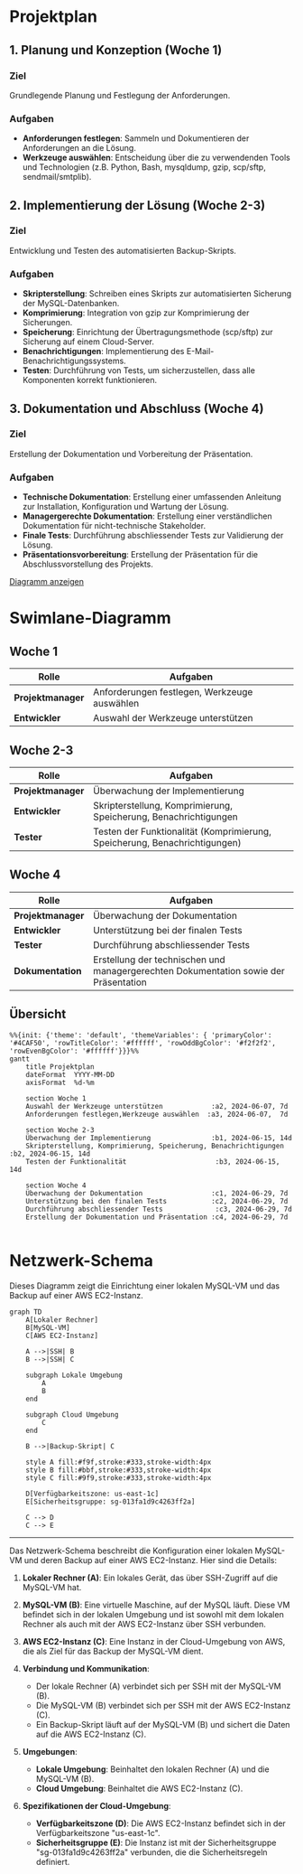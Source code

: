 # Projektplan

## 1. Planung und Konzeption (Woche 1)

### Ziel
Grundlegende Planung und Festlegung der Anforderungen.

### Aufgaben
- **Anforderungen festlegen**: Sammeln und Dokumentieren der Anforderungen an die Lösung.
- **Werkzeuge auswählen**: Entscheidung über die zu verwendenden Tools und Technologien (z.B. Python, Bash, mysqldump, gzip, scp/sftp, sendmail/smtplib).

## 2. Implementierung der Lösung (Woche 2-3)

### Ziel
Entwicklung und Testen des automatisierten Backup-Skripts.

### Aufgaben
- **Skripterstellung**: Schreiben eines Skripts zur automatisierten Sicherung der MySQL-Datenbanken.
- **Komprimierung**: Integration von gzip zur Komprimierung der Sicherungen.
- **Speicherung**: Einrichtung der Übertragungsmethode (scp/sftp) zur Sicherung auf einem Cloud-Server.
- **Benachrichtigungen**: Implementierung des E-Mail-Benachrichtigungssystems.
- **Testen**: Durchführung von Tests, um sicherzustellen, dass alle Komponenten korrekt funktionieren.

## 3. Dokumentation und Abschluss (Woche 4)

### Ziel
Erstellung der Dokumentation und Vorbereitung der Präsentation.

### Aufgaben
- **Technische Dokumentation**: Erstellung einer umfassenden Anleitung zur Installation, Konfiguration und Wartung der Lösung.
- **Managergerechte Dokumentation**: Erstellung einer verständlichen Dokumentation für nicht-technische Stakeholder.
- **Finale Tests**: Durchführung abschliessender Tests zur Validierung der Lösung.
- **Präsentationsvorbereitung**: Erstellung der Präsentation für die Abschlussvorstellung des Projekts.


[Diagramm anzeigen](https://viewer.diagrams.net/?tags=%7B%7D&highlight=0000ff&edit=_blank&layers=1&nav=1&title=Unbenanntes%20Diagramm.drawio#R7Vxtk9o2EP41zLQfLoPf4ePBXZJO0plML23SfukIW9gKwiK2CHC%2FvpItAbbkF44XE64zNwOSbFnsPrv7rFa%2BnjWer98lYBH9TgKIe2Y%2FWPesh55pGn17wD54zybvGbiiI0xQIC7adTyhZyjvFL1LFMC0cCElBFO0KHb6JI6hTwt9IEnIqnjZlODiUxcghErHkw%2Bw2vsFBTQSvUa%2Fvxt4D1EYiUcPHDEwAf4sTMgyFs%2BLSQzzkTmQ04hL0wgEZLXXZT32rHFCCM2%2FzddjiLlYpcTy%2B95WjG6XnMCYtrnB86DrD72pMXQDMBhYd2KGHwAvhRg%2BJeQbnNEFBvEyDtnYE5zDlMIEJBOIKOv4uPQB%2B7hH8PkZiN9FN1KM6QrN2b2sNYroHLNOg331I4SDj2BDlnydKWUik60RayVU4IGt3xplsoR8yby1lRlvYDCBeLQV%2BJhgkrChTOR8poTMttrjz52SmL4Fc4Q5KP%2BCSQBiILrFEwesCTAKY%2FbdZ2KEbL6RKlcpKJhQuN7rEnJ%2BB8kc0mTDLhGjnlC5sAZbNFc7aG0BFO2hypUXAgHncDvzTq%2Fsi1BtSzWbipq%2FED%2BCcc90wXzBfnA8SRfb392oTUVjqrwqkdYsQCExU5WY4eokZp5AYvDr9%2BGd%2BeeHh%2BfN6v0%2F8ebf6fdQYxyKfGAc3HPfs8PgnpiKOM7vhYHihWqEZuoltCcSHYZkXwIxoOhH8Xk6KYknfCIopnsKKAs2JcvEh%2BKqfS8jb1yXgF01EYNPCKkyUaak7c98ud5UtL8qvdmn0psy0Zn1Zr1uvSmOrK3etm6xaqIz680wVD0xsT%2BJJkloREISA%2Fy46y0pa3fNR0IWQp%2FfIKUbEWbAkpKitpkWk81Xfv8bRzb%2FFtNljYd1obU5FhfsB2YKqZGEnV%2BXy7tOYn090Foj6Ki4ZuvZAOtSFVlU0ypCFD4tQCaEFcsDiiqpCPEvM7p1kQYIbA8dlRWYOlZwNlIw7ALs5wStTMCaUTvoErVymRrYmjJ0XDFwrb6Gz14WuYNKAdpXLz57cEHxKUtVmYlIk%2BcsnwxZyshXsv27ghyqghlcQU6lWuqNcQX5A5vcrqt6XVXhdpce11VQ3zNdTMX%2BSUGJ7vclkQN3aaaGe84nzMU6E6McZ99C%2FnkfT0kSwGQZh9kuRDbrJJHDU5hSDPeG2PrzZ%2BbjNe7KaHZX3e0oHeoirVrrtpqpUf%2BSAcb1XqFtV9hsCzrlVGj35MZducRjLLtfYdm9sdUbjicwWQE%2FyneQAx4gyyb%2B23yB4ZyJGmVe4MYMvQ2K2odxqwWVvKilO7qtmgMBZBwJoAcyW3L8MFsh%2F8eJA%2BCjpdLngo%2ByVNX1PMZ0hfwZ5kq%2BHupsmY3UeVu6vAx1djTbobcVXmUaWhtezZbh1XY7C6%2Fm%2BYjzF5jMnuEy5Fk7WKYr7i3v7QjfHFVuA5T21mxfGVW2dblVtfPb93j9F0eJimRSbrg4RX9naWSk2yswBjVCEk%2F7A%2FoUxCGGexopF5sM1cHqii3l%2BjjADDUxoHDEMZkqmjlBfcP2FGUZb1j7aZagBXt6StkkOYctVdPLnMV8U77mA5kvEjQvkuDdDbInXYBY6zd2h0%2Fu%2FNweuftAMaIIYK0HsZQ1PC0g8qMyDc8fWVxGgH7ILluZhgUAxtgSNhVFoUjst3ti22n3plAQz9BMi%2F5HOgcMp3yEIx75AN%2BL7jkKgjzMQeY7wQRLA1nwWleGEGfUcx74TCyy5f5VcAjurUoubIowLnW1srSD4s%2F2wFQB%2Fo7G2mwN%2FL1zcDLVGX3OjvxcEx9zrEY%2BZgwvyse8TsqeL%2BFVrsqr9AzTOZIy6evTZr%2BEdaOkkjPXp6VtafhY5o00blWTlp4svy25zQemlGjKedxoHCWtwgiYpH6EEUxTGGe5cZ%2Fba1rJAKuiSoM7%2FkmY4qE0qN4v20UadNFkWe9mVPah%2Bp3dsRgfgzRFfq%2FmZMwupSskdLv87oQpnabKod87Huq1cuajNxI2g6KHsqySNtsexSnvtZhlcnxmVzfoIiTBNaJf977voYm1dmDijU0HGJRx%2BlSndy61saB9%2BLCFN7hOFtJWDa0Ko2aXOtBu8NyWEnSHgq6sPO2op1Yuuh96PY5Lnuy5npKj3rC7UdiNRCdZc2tW8rFZ3HFKdl6hVb78EMDFqhT6NyXUV1xKZdV%2Bu79j9oka8reG16yGRcLtatI166LbQq5KDj5DP4pRmp%2B1LAn4mJy7lfxqFF%2B9Oem9aU6DZRHlMllwJ7GjhXuotatmrjts6SfcTgmvq2YdPz%2BmdcdoLovpTs7Cnh3TniZ1OGjP5zKYlsu8KUwbXWPaUaVaxw5eVNiul8k2spf38hoL2eWyxM0Vsh3dG82iOCCrAFnljxO%2FvLDwdhnPuAEAjGh%2B1oRW1SfaVkbcloWR2rqFrsDBuicnL9f8UqrQjwvV8nHzotWy%2BK9tj%2BpcYT08IcIhHmCvNY5CtWK5ca6ph3s6Hn82Gn9rL6rI%2F6ly9u0DfWXE65cyirL%2FqyixnMr3uW7H%2BuwbXnFvwvaMBq1mrU%2BQeR%2BYFTwPVHVzwcNri4mKkHshpnZrW0qtdpDMlrrxzvQuOWvu%2FjFRboW7f%2FxkPf4H)



# Swimlane-Diagramm

## Woche 1
| Rolle           | Aufgaben                                                 |
|-----------------|----------------------------------------------------------|
| **Projektmanager** | Anforderungen festlegen, Werkzeuge auswählen              |
| **Entwickler**      | Auswahl der Werkzeuge unterstützen                        |

## Woche 2-3
| Rolle           | Aufgaben                                                             |
|-----------------|----------------------------------------------------------------------|
| **Projektmanager** | Überwachung der Implementierung                                       |
| **Entwickler**      | Skripterstellung, Komprimierung, Speicherung, Benachrichtigungen        |
| **Tester**         | Testen der Funktionalität (Komprimierung, Speicherung, Benachrichtigungen) |

## Woche 4
| Rolle           | Aufgaben                                                           |
|-----------------|--------------------------------------------------------------------|
| **Projektmanager** | Überwachung der Dokumentation                                       |
| **Entwickler**      | Unterstützung bei der finalen Tests                                |
| **Tester**         | Durchführung abschliessender Tests                                   |
| **Dokumentation**  | Erstellung der technischen und managergerechten Dokumentation sowie der Präsentation |

## Übersicht

```mermaid
%%{init: {'theme': 'default', 'themeVariables': { 'primaryColor': '#4CAF50', 'rowTitleColor': '#ffffff', 'rowOddBgColor': '#f2f2f2', 'rowEvenBgColor': '#ffffff'}}}%%
gantt
    title Projektplan   
    dateFormat  YYYY-MM-DD
    axisFormat  %d-%m

    section Woche 1
    Auswahl der Werkzeuge unterstützen            :a2, 2024-06-07, 7d
    Anforderungen festlegen,Werkzeuge auswählen  :a3, 2024-06-07,  7d

    section Woche 2-3
    Überwachung der Implementierung               :b1, 2024-06-15, 14d
    Skripterstellung, Komprimierung, Speicherung, Benachrichtigungen :b2, 2024-06-15, 14d
    Testen der Funktionalität                      :b3, 2024-06-15, 14d

    section Woche 4
    Überwachung der Dokumentation                 :c1, 2024-06-29, 7d
    Unterstützung bei den finalen Tests           :c2, 2024-06-29, 7d
    Durchführung abschliessender Tests             :c3, 2024-06-29, 7d
    Erstellung der Dokumentation und Präsentation :c4, 2024-06-29, 7d


``` 

# Netzwerk-Schema

Dieses Diagramm zeigt die Einrichtung einer lokalen MySQL-VM und das Backup auf einer AWS EC2-Instanz.

```mermaid
graph TD
    A[Lokaler Rechner]
    B[MySQL-VM]
    C[AWS EC2-Instanz]

    A -->|SSH| B
    B -->|SSH| C

    subgraph Lokale Umgebung
        A
        B
    end

    subgraph Cloud Umgebung
        C
    end

    B -->|Backup-Skript| C

    style A fill:#f9f,stroke:#333,stroke-width:4px
    style B fill:#bbf,stroke:#333,stroke-width:4px
    style C fill:#9f9,stroke:#333,stroke-width:4px
    
    D[Verfügbarkeitszone: us-east-1c]
    E[Sicherheitsgruppe: sg-013fa1d9c4263ff2a]

    C --> D
    C --> E

```
---

Das Netzwerk-Schema beschreibt die Konfiguration einer lokalen MySQL-VM und deren Backup auf einer AWS EC2-Instanz. Hier sind die Details:

1. **Lokaler Rechner (A)**: Ein lokales Gerät, das über SSH-Zugriff auf die MySQL-VM hat.

2. **MySQL-VM (B)**: Eine virtuelle Maschine, auf der MySQL läuft. Diese VM befindet sich in der lokalen Umgebung und ist sowohl mit dem lokalen Rechner als auch mit der AWS EC2-Instanz über SSH verbunden.

3. **AWS EC2-Instanz (C)**: Eine Instanz in der Cloud-Umgebung von AWS, die als Ziel für das Backup der MySQL-VM dient.

4. **Verbindung und Kommunikation**:
    - Der lokale Rechner (A) verbindet sich per SSH mit der MySQL-VM (B).
    - Die MySQL-VM (B) verbindet sich per SSH mit der AWS EC2-Instanz (C).
    - Ein Backup-Skript läuft auf der MySQL-VM (B) und sichert die Daten auf die AWS EC2-Instanz (C).

5. **Umgebungen**:
    - **Lokale Umgebung**: Beinhaltet den lokalen Rechner (A) und die MySQL-VM (B).
    - **Cloud Umgebung**: Beinhaltet die AWS EC2-Instanz (C).

6. **Spezifikationen der Cloud-Umgebung**:
    - **Verfügbarkeitszone (D)**: Die AWS EC2-Instanz befindet sich in der Verfügbarkeitszone "us-east-1c".
    - **Sicherheitsgruppe (E)**: Die Instanz ist mit der Sicherheitsgruppe "sg-013fa1d9c4263ff2a" verbunden, die die Sicherheitsregeln definiert.

